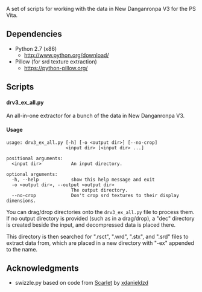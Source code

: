 A set of scripts for working with the data in New Danganronpa V3 for the PS Vita.

## Dependencies

* Python 2.7 (x86)
    * <http://www.python.org/download/>
* Pillow (for srd texture extraction)
    * <https://python-pillow.org/>

## Scripts

#### drv3_ex_all.py

An all-in-one extractor for a bunch of the data in New Danganronpa V3.

#### Usage

```
usage: drv3_ex_all.py [-h] [-o <output dir>] [--no-crop]
                      <input dir> [<input dir> ...]

positional arguments:
  <input dir>           An input directory.

optional arguments:
  -h, --help            show this help message and exit
  -o <output dir>, --output <output dir>
                        The output directory.
  --no-crop             Don't crop srd textures to their display dimensions.
```

You can drag/drop directories onto the `drv3_ex_all.py` file to process them.
If no output directory is provided (such as in a drag/drop), a "dec" directory
is created beside the input, and decompressed data is placed there.

This directory is then searched for ".rsct", ".wrd", ".stx", and ".srd" files
to extract data from, which are placed in a new directory with "-ex" appended
to the name.

## Acknowledgments

* swizzle.py based on code from [Scarlet](https://github.com/xdanieldzd/Scarlet)
by [xdanieldzd](https://github.com/xdanieldzd)